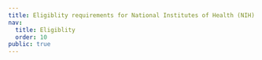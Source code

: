 ```yaml
---
title: Eligiblity requirements for National Institutes of Health (NIH) Postbaccalaureate Research Training Program
nav:
  title: Eligiblity
  order: 10
public: true
---
```

